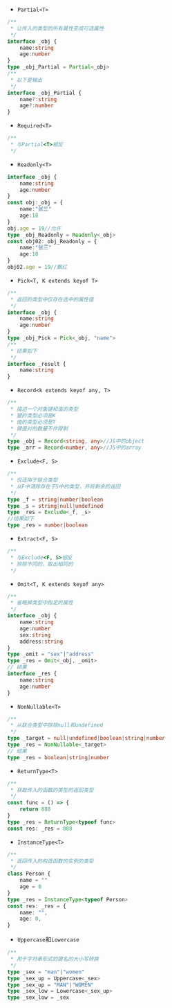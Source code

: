 - `Partial<T>`
~~~ts
/**
 * 让传入的类型的所有属性变成可选属性
 */
interface _obj {
    name:string
    age:number
}
type _obj_Partial = Partial<_obj>
/**
 * 以下是输出
 */
interface _obj_Partial {
    name?:string
    age?:number
}
~~~
- `Required<T>`
~~~ts
/**
 * 与Partial<T>相反
 */
~~~
- `Readonly<T>`
~~~ts
interface _obj {
    name:string
    age:number
}
const obj:_obj = {
    name:"张三"
    age:18
}
obj.age = 19//允许
type _obj_Readonly = Readonly<_obj>
const obj02:_obj_Readonly = {
    name:"张三"
    age:18
}
obj02.age = 19//飘红
~~~
- `Pick<T, K extends keyof T>`
~~~ts
/**
 * 返回的类型中仅存在选中的属性值
 */
interface _obj {
    name:string
    age:number
}
type _obj_Pick = Pick<_obj, "name">
/**
 * 结果如下
 */
interface _result {
    name:string
}
~~~
- `Record<k extends keyof any, T>`
~~~ts
/**
 * 描述一个对象键和值的类型
 * 键的类型必须是K
 * 值的类型必须是T
 * 键值对的数量不作限制
 */
type _obj = Record<string, any>//JS中的object
type _arr = Record<number, any>//JS中的array
~~~
- `Exclude<F, S>`
~~~ts
/**
 * 仅适用于联合类型
 * 从F中清除存在于S中的类型，并将剩余的返回
 */
type _f = string|number|boolean
type _s = string|null|undefined
type _res = Exclude<_f, _s>
//结果如下
type _res = number|boolean
~~~
- `Extract<F, S>`
~~~ts
/**
 * 与Exclude<F, S>相反
 * 排除不同的，取出相同的
 */
~~~
- `Omit<T, K extends keyof any>`
~~~ts
/**
 * 省略掉类型中指定的属性
 */
interface _obj {
    name:string
    age:number
    sex:string
    address:string
}
type _omit = "sex"|"address"
type _res = Omit<_obj, _omit>
// 结果
interface _res {
    name:string
    age:number
}
~~~
- `NonNullable<T>`
~~~ts
/**
 * 从联合类型中排除null和undefined
 */
type _target = null|undefined|boolean|string|number
type _res = NonNullable<_target>
// 结果
type _res = boolean|string|number
~~~
- `ReturnType<T>`
~~~ts
/**
 * 获取传入的函数的类型的返回类型
 */
const func = () => {
    return 888
}
type _res = ReturnType<typeof func>
const res: _res = 888
~~~
- `InstanceType<T>`
~~~ts
/**
 * 返回传入的构造函数的实例的类型
 */
class Person {
    name = ""
    age = 0
}
type _res = InstanceType<typeof Person>
const res: _res = {
    name: "",
    age: 0,
}
~~~
- `Uppercase`和`Lowercase`
~~~ts
/**
 * 用于字符串形式的键名的大小写转换
 */
type _sex = "man"|"women"
type _sex_up = Uppercase<_sex>
type _sex_up = "MAN"|"WOMEN"
type _sex_low = Lowercase<_sex_up>
type _sex_low = _sex
~~~